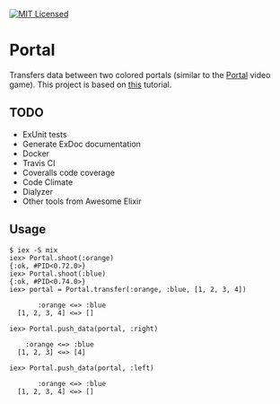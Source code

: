 [![MIT Licensed](https://img.shields.io/badge/license-MIT-blue.svg)](https://raw.githubusercontent.com/hyperium/hyper/master/LICENSE)

# Portal
Transfers data between two colored portals (similar to the [Portal](https://en.wikipedia.org/wiki/Portal_(video_game)) video game).  This project is based on [this](http://howistart.org/posts/elixir/1/) tutorial.

## TODO
- ExUnit tests
- Generate ExDoc documentation
- Docker
- Travis CI
- Coveralls code coverage
- Code Climate
- Dialyzer
- Other tools from Awesome Elixir

## Usage
```
$ iex -S mix
iex> Portal.shoot(:orange)
{:ok, #PID<0.72.0>}
iex> Portal.shoot(:blue)
{:ok, #PID<0.74.0>}
iex> portal = Portal.transfer(:orange, :blue, [1, 2, 3, 4])

       :orange <=> :blue
  [1, 2, 3, 4] <=> []

iex> Portal.push_data(portal, :right)

    :orange <=> :blue
  [1, 2, 3] <=> [4]

iex> Portal.push_data(portal, :left)

       :orange <=> :blue
  [1, 2, 3, 4] <=> []

```
